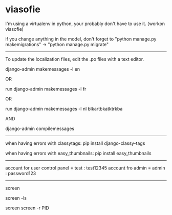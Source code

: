 # viasofie
I'm using a virtualenv in python, your probably don't have to use it. (workon viasofie)

if you change anything in the model, don't forget to "python manage.py makemigrations" -> "python manage.py migrate"
***
To update the localization files, edit the .po files with a text editor.

django-admin makemessages -l en

OR

run django-admin makemessages -l fr

OR

run django-admin makemessages -l nl blkartbkatktrkba

AND

django-admin compilemessages
***
when having errors with classytags:
pip install django-classy-tags

when having errors with easy_thumbnails:
pip install easy_thumbnails
***

account for user control panel = test : test12345
account fro admin = admin : password123

***
screen

screen -ls

screen screen -r PID
